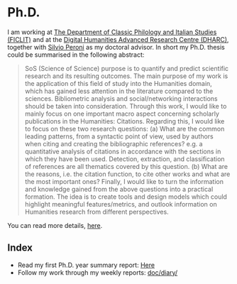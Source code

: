 # Ph.D.

I am working at [The Department of Classic Philology and Italian Studies (FICLIT)](http://www.ficlit.unibo.it/it) and at the [Digital Humanities Advanced Research Centre (DHARC)](https://centri.unibo.it/dharc/en), together with [Silvio Peroni](https://www.unibo.it/sitoweb/silvio.peroni/) as my doctoral advisor. In short my Ph.D. thesis could be summarised in the following abstract: 
>SoS (Science of Science) purpose is to quantify and predict scientific research and its resulting outcomes. The main purpose of my work is the application of this field of study into the Humanities domain, which has gained less attention in the literature compared to the sciences. Bibliometric analysis and social/networking interactions should be taken into consideration. Through this work, I would like to mainly focus on one important macro aspect concerning scholarly publications in the Humanities: Citations. Regarding this, I would like to focus on these two research questions: 
(a) What are the common leading patterns, from a syntactic point of view, used by authors when citing and creating the bibliographic references? e.g. a quantitative analysis of citations in accordance with the sections in which they have been used. Detection, extraction, and classification of references are all thematics covered by this question. 
(b) What are the reasons, i.e. the citation function, to cite other works and what are the most important ones? 
Finally, I would like to turn the information and knowledge gained from the above questions into a practical formation. The idea is to create tools and design models which could highlight meaningful features/metrics, and outlook information on Humanities research from different perspectives.  

You can read more details, [here](https://docs.google.com/document/d/1izNYfDKRChrvHkRWYUfgiKP6yGOiz6MCdVSMPOJg_jA/edit?usp=sharing).

## Index
* Read my first Ph.D. year summary report: [Here](https://ivanhb.github.io/phd/doc/diary/first_phd_year_report/Relazione%20annuale%20Ph.D.%202018_2019.pdf) 
* Follow my work through my weekly reports: [doc/diary/](https://ivanhb.github.io/phd/doc/diary)
